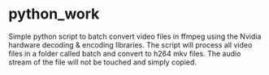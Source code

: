 # python_work

Simple python script to batch convert video files in ffmpeg using the Nvidia hardware decoding & encoding libraries. The script will process all video files in a folder called batch and convert to h264 mkv files. The audio stream of the file will not be touched and simply copied.
